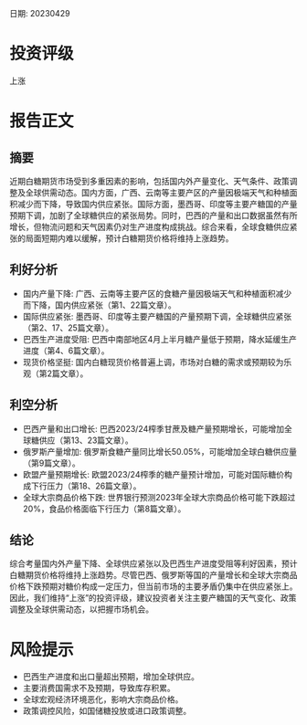 
日期: 20230429

# 投资评级

上涨

# 报告正文

## 摘要

近期白糖期货市场受到多重因素的影响，包括国内外产量变化、天气条件、政策调整及全球供需动态。国内方面，广西、云南等主要产区的产量因极端天气和种植面积减少而下降，导致国内供应紧张。国际方面，墨西哥、印度等主要产糖国的产量预期下调，加剧了全球糖供应的紧张局势。同时，巴西的产量和出口数据虽然有所增长，但物流问题和天气因素仍对生产进度构成挑战。综合来看，全球食糖供应紧张的局面短期内难以缓解，预计白糖期货价格将维持上涨趋势。

## 利好分析

* 国内产量下降: 广西、云南等主要产区的食糖产量因极端天气和种植面积减少而下降，国内供应紧张（第1、22篇文章）。
* 国际供应紧张: 墨西哥、印度等主要产糖国的产量预期下调，全球糖供应紧张（第2、17、25篇文章）。
* 巴西生产进度受阻: 巴西中南部地区4月上半月糖产量低于预期，降水延缓生产进度（第4、6篇文章）。
* 现货价格坚挺: 国内白糖现货价格普遍上调，市场对白糖的需求或预期较为乐观（第2篇文章）。

## 利空分析

* 巴西产量和出口增长: 巴西2023/24榨季甘蔗及糖产量预期增长，可能增加全球糖供应（第13、23篇文章）。
* 俄罗斯产量增加: 俄罗斯食糖产量同比增长50.05%，可能增加全球白糖供应量（第9篇文章）。
* 欧盟产量预期增长: 欧盟2023/24榨季的糖产量预计增加，可能对国际糖价构成下行压力（第18、26篇文章）。
* 全球大宗商品价格下跌: 世界银行预测2023年全球大宗商品价格可能下跌超过20%，食品价格面临下行压力（第8篇文章）。

## 结论

综合考量国内外产量下降、全球供应紧张以及巴西生产进度受阻等利好因素，预计白糖期货价格将维持上涨趋势。尽管巴西、俄罗斯等国的产量增长和全球大宗商品价格下跌预期对糖价构成一定压力，但当前市场的主要矛盾仍集中在供应紧张上。因此，我们维持“上涨”的投资评级，建议投资者关注主要产糖国的天气变化、政策调整及全球供需动态，以把握市场机会。

# 风险提示

* 巴西生产进度和出口量超出预期，增加全球供应。
* 主要消费国需求不及预期，导致库存积累。
* 全球宏观经济环境恶化，影响大宗商品价格。
* 政策调控风险，如国储糖投放或进口政策调整。
